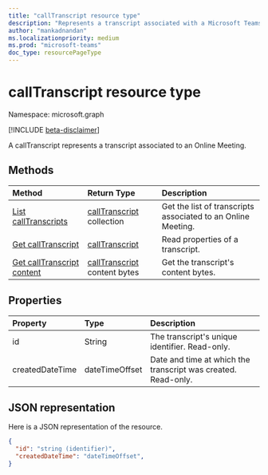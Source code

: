 ```yaml
---
title: "callTranscript resource type"
description: "Represents a transcript associated with a Microsoft Teams Online Meeting."
author: "mankadnandan"
ms.localizationpriority: medium
ms.prod: "microsoft-teams"
doc_type: resourcePageType
---
```


# callTranscript resource type

Namespace: microsoft.graph

[!INCLUDE [beta-disclaimer](../../includes/beta-disclaimer.md)]

A callTranscript represents a transcript associated to an Online Meeting.

## Methods
|  Method       |  Return Type  | Description| 
|:---------------|:--------|:----------|
|[List callTranscripts](../api/calltranscript-list.md) | [callTranscript](callTranscript.md) collection | Get the list of transcripts associated to an Online Meeting.| 
|[Get callTranscript](../api/calltranscript-get.md) | [callTranscript](callTranscript.md) | Read properties of a transcript.| 
|[Get callTranscript content](../api/calltranscript-get-content.md) | [callTranscript](callTranscript.md) content bytes | Get the transcript's content bytes.| 

## Properties

| Property   | Type |Description|
|:---------------|:--------|:----------|
| id| String| The transcript's unique identifier. Read-only.|
| createdDateTime| dateTimeOffset|  Date and time at which the transcript was created. Read-only.|

## JSON representation

Here is a JSON representation of the resource.

<!-- {
  "blockType": "resource",
  "keyProperty": "id",
  "@odata.type": "microsoft.graph.callTranscript"
}-->

```json
{
  "id": "string (identifier)",
  "createdDateTime": "dateTimeOffset",
}
```